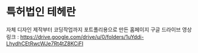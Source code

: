 # 특허법인 테헤란
자체 디자인 제작부터 코딩작업까지 포트폴리용으로 만든 홈페이지
구글 드라이브 영상 링크 : https://drive.google.com/drive/u/0/folders/1uYddi-LhydhCEtRwcWJe7Rt4tZ8KCiFI
